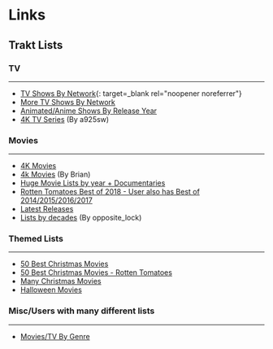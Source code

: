 # Links

## Trakt Lists

### TV

***

- [TV Shows By Network](https://trakt.tv/users/aclo_networks/lists){: target=_blank rel="noopener noreferrer"}
- [More TV Shows By Network](https://trakt.tv/users/kylesheila/lists)
- [Animated/Anime Shows By Release Year](https://trakt.tv/users/aclo_animation/lists)
- [4K TV Series](https://trakt.tv/users/a925sw/lists/4k-tv-series) (By a925sw)

### Movies

***

- [4K Movies](https://trakt.tv/users/lish408/lists/movies-being-released-on-4k-uhd-blu-ray)
- [4k Movies](https://trakt.tv/users/devbrian/lists/4k_list) (By Brian)
- [Huge Movie Lists by year + Documentaries](https://trakt.tv/users/opposite_lock/lists)
- [Rotten Tomatoes Best of 2018 - User also has Best of 2014/2015/2016/2017](https://trakt.tv/users/lish408/lists/rotten-tomatoes-best-of-2018)
- [Latest Releases](https://trakt.tv/users/giladg/lists/latest-releases)
- [Lists by decades](https://trakt.tv/users/opposite_lock/lists) (By opposite_lock)

### Themed Lists

***

- [50 Best Christmas Movies](https://trakt.tv/users/quackster/lists/50-best-christmas)
- [50 Best Christmas Movies - Rotten Tomatoes](https://trakt.tv/users/lish408/lists/rotten-tomatoes-50-best-christmas-movies-of-all-time)
- [Many Christmas Movies](https://trakt.tv/users/quackster/lists/many-christmas-movies)
- [Halloween Movies](https://trakt.tv/users/petermesh/lists/halloween-movies)

### Misc/Users with many different lists

***

- [Movies/TV By Genre](https://trakt.tv/users/coldkeys/lists)
